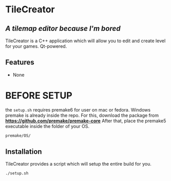 # TileCreator
## _A tilemap editor because I'm bored_

TileCreator is a C++ application which will allow you to edit and create level for your games.
Qt-powered.

## Features

- None

# BEFORE SETUP

the `setup.sh` requires premake6 for user on mac or fedora. Windows premake is already inside the repo.
For this, download the package from 
**https://github.com/premake/premake-core**
 After that, place the premake5 executable inside the folder of your OS.
 
 ```bash
 premake/OS/
 ```


## Installation

TileCreator provides a script which will setup the entire build for you.

```sh
./setup.sh
```
